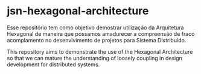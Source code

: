 # jsn-hexagonal-architecture

Esse repositório tem como objetivo demostrar utilização da  Arquitetura Hexagonal 
de maneira que possamos amadurecer a compreensão de fraco acomplamento no desenvlvimento de projetos para Sistema Distribuído.

This repository aims to demonstrate the use of the Hexagonal Architecture
so that we can mature the understanding of loosely coupling in design development for distributed systems.

